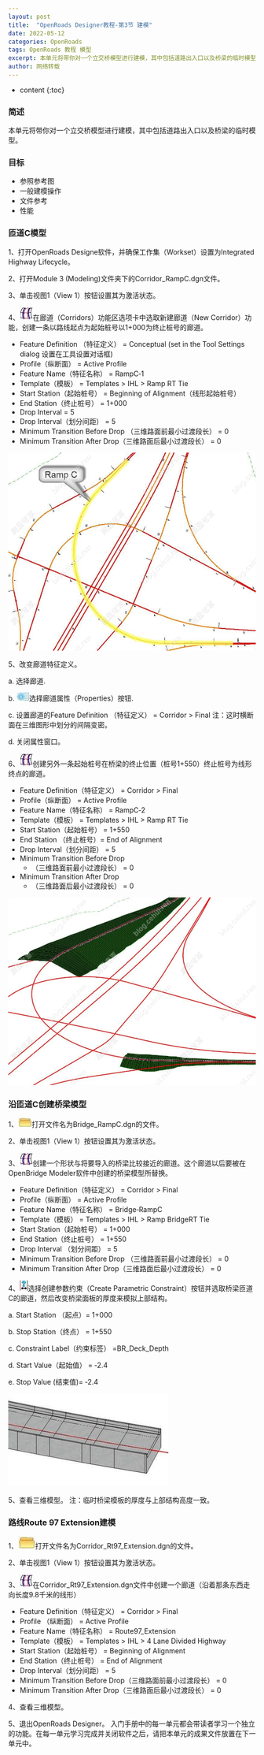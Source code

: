 ```yaml
---
layout: post
title:  "OpenRoads Designer教程-第3节 建模"
date: 2022-05-12
categories: OpenRoads
tags: OpenRoads 教程 模型
excerpt: 本单元将带你对一个立交桥模型进行建模，其中包括道路出入口以及桥梁的临时模型。
author: 网络转载
---
```

* content
{:toc}

### 简述 
本单元将带你对一个立交桥模型进行建模，其中包括道路出入口以及桥梁的临时模型。
  
### 目标
- 参照参考图
- 一般建模操作
- 文件参考
- 性能

### 匝道C模型  
1、打开OpenRoads Designe软件，并确保工作集（Workset）设置为Integrated Highway Lifecycle。

2、打开Module 3 (Modeling)文件夹下的Corridor_RampC.dgn文件。

3、单击视图1（View 1）按钮设置其为激活状态。

4、![](/img/2022/2022-09-09-15-00-31.png)在廊道（Corridors）功能区选项卡中选取新建廊道（New Corridor）功能，创建一条以路线起点为起始桩号以1+000为终止桩号的廊道。
 
- Feature Definition （特征定义） = Conceptual (set in the Tool Settings dialog 设置在工具设置对话框)
- Profile（纵断面） = Active Profile
- Feature Name（特征名称） = RampC‐1
- Template（模板） = Templates > IHL > Ramp RT Tie
- Start Station（起始桩号） = Beginning of Alignment（线形起始桩号）
- End Station（终止桩号） = 1+000
- Drop Interval = 5
- Drop Interval（划分间距） = 5
- Minimum Transition Before Drop （三维路面前最小过渡段长） = 0
- Minimum Transition After Drop（三维路面后最小过渡段长） = 0

![](/img/2022/2022-09-09-14-58-31.png)
 
5、改变廊道特征定义。

a. 选择廊道.

b. ![](/img/2022/2022-09-09-15-00-47.png)选择廊道属性（Properties）按钮.

c. 设置廊道的Feature Definition （特征定义） = Corridor > Final
    注：这时横断面在三维图形中划分的间隔变密。

d.  关闭属性窗口。
 

6、![](/img/2022/2022-09-09-15-00-59.png)创建另外一条起始桩号在桥梁的终止位置（桩号1+550）终止桩号为线形终点的廊道。

- Feature Definition（特征定义）  = Corridor > Final
- Profile（纵断面）  = Active Profile
- Feature Name（特征名称）  = RampC‐2
- Template（模板）  = Templates > IHL > Ramp RT Tie
- Start Station（起始桩号） = 1+550
- End Station （终止桩号）= End of Alignment
- Drop Interval（划分间距）  = 5
- Minimum Transition Before Drop
  - （三维路面前最小过渡段长）   = 0
-  Minimum Transition After Drop
   - （三维路面后最小过渡段长）   = 0

![](/img/2022/2022-09-09-14-59-11.png)

### 沿匝道C创建桥梁模型  
1、![](/img/2022/2022-09-09-15-01-17.png)打开文件名为Bridge_RampC.dgn的文件。

2、单击视图1（View 1）按钮设置其为激活状态。

3、![](/img/2022/2022-09-09-15-01-26.png)创建一个形状与将要导入的桥梁比较接近的廊道。这个廊道以后要被在OpenBridge Modeler软件中创建的桥梁模型所替换。
- Feature Definition（特征定义） = Corridor > Final
- Profile（纵断面） = Active Profile
- Feature Name（特征名称） = Bridge‐RampC
- Template（模板） = Templates > IHL > Ramp BridgeRT Tie
- Start Station（起始桩号） = 1+000
- End Station（终止桩号） = 1+550
- Drop Interval （划分间距） = 5
- Minimum Transition Before Drop （三维路面前最小过渡段长） = 0
- Minimum Transition After Drop（三维路面后最小过渡段长） = 0

4、![](/img/2022/2022-09-09-15-01-37.png)选择创建参数约束（Create Parametric Constraint）按钮并选取桥梁匝道C的廊道，然后改变桥梁面板的厚度来模拟上部结构。

a. Start Station （起点）= 1+000

b. Stop Station（终点） = 1+550

c. Constraint Label（约束标签） =BR_Deck_Depth

d. Start Value（起始值） = ‐2.4 

e. Stop Value (结束值)= ‐2.4

![](/img/2022/2022-09-09-14-59-42.png)

5、查看三维模型。
        注：临时桥梁模板的厚度与上部结构高度一致。
 
### 路线Route 97 Extension建模
1、![](/img/2022/2022-09-09-15-01-58.png)打开文件名为Corridor_Rt97_Extension.dgn的文件。

2、单击视图1（View 1）按钮设置其为激活状态。

3、![](/img/2022/2022-09-09-15-02-05.png)在Corridor_Rt97_Extension.dgn文件中创建一个廊道（沿着那条东西走向长度9.8千米的线形）
- Feature Definition（特征定义） = Corridor > Final
- Profile （纵断面） = Active Profile
- Feature Name（特征名称） = Route97_Extension
- Template（模板） = Templates > IHL > 4 Lane Divided Highway
- Start Station（起始桩号） = Beginning of Alignment
- End Station（终止桩号） = End of Alignment
- Drop Interval（划分间距） = 5
- Minimum Transition Before Drop（三维路面前最小过渡段长） = 0
- Minimum Transition After Drop（三维路面后最小过渡段长） = 0

4、查看三维模型。

5、退出OpenRoads Designer。
入门手册中的每一单元都会带读者学习一个独立的功能。在每一单元学习完成并关闭软件之后，请把本单元的成果文件放置在下一单元中。